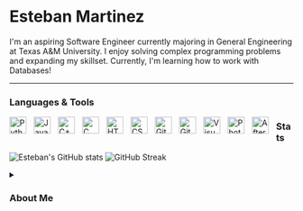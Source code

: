 # Esteban Martinez

I'm an aspiring Software Engineer currently majoring in General Engineering at Texas A&M University. I enjoy solving complex programming problems and expanding my skillset.
Currently, I'm learning how to work with Databases!

---

### Languages & Tools


<img align="left" alt="Python" width="30px" style="padding-right:10px;" src="https://cdn.jsdelivr.net/gh/devicons/devicon/icons/python/python-original.svg"/>
<img align="left" alt="Java" width="30px" style="padding-right:10px;" src="https://cdn.jsdelivr.net/gh/devicons/devicon/icons/java/java-original.svg"/>
<img align="left" alt="C++" width="30px" style="padding-right:10px;" src="https://cdn.jsdelivr.net/gh/devicons/devicon/icons/cplusplus/cplusplus-original.svg"/>
<img align="left" alt="C" width="30px" style="padding-right:10px;" src="https://cdn.jsdelivr.net/gh/devicons/devicon/icons/c/c-original.svg"/>
<img align="left" alt="HTML" width="30px" style="padding-right:10px;" src="https://cdn.jsdelivr.net/gh/devicons/devicon/icons/html5/html5-original.svg"/>
<img align="left" alt="CSS" width="30px" style="padding-right:10px;" src="https://cdn.jsdelivr.net/gh/devicons/devicon/icons/css3/css3-original.svg"/>
<img align="left" alt="Git" width="30px" style="padding-right:10px;" src="https://cdn.jsdelivr.net/gh/devicons/devicon/icons/git/git-original.svg"/>


<img align="left" alt="GitHub" width="30px" style="padding-right:10px;" src="https://cdn.jsdelivr.net/gh/devicons/devicon/icons/github/github-original.svg"/>
<img align="left" alt="Visual Studio" width="30px" style="padding-right:10px;" src="https://cdn.jsdelivr.net/gh/devicons/devicon/icons/visualstudio/visualstudio-plain.svg"/>
<img align="left" alt="Photoshop" width="30px" style="padding-right:10px;" src="https://cdn.jsdelivr.net/gh/devicons/devicon/icons/photoshop/photoshop-plain.svg"/>
<img align="left" alt="After Effects" width="30px" style="padding-right:10px;" src="https://cdn.jsdelivr.net/gh/devicons/devicon/icons/aftereffects/aftereffects-original.svg"/>

### Stats

![Esteban's GitHub stats](https://github-readme-stats.vercel.app/api?username=E-Mtz&theme=shadow_red&show_icons=true])
![GitHub Streak](https://streak-stats.demolab.com?user=E-Mtz&theme=shadow_red&border_radius=4.5)
          
<details>
    <summary><h3>About Me</h3></summary>
    I got my first taste of programming in middle school where I created batch files on my mom's work computer when she would step out of her office.
    That initial interest only strengthened when my school began implementing "one hour of code" which was an event where one day out of the year,
    the school would allocate an hour to teach students how to code using block programming. Eventually, I enrolled in an Early College High School.
    Which allowed me to pursue an associate degree in computer science concurrent to the completion of my High School Diploma. It was here that I
    met a professor who was monumental to my programming journey. Under this professor I learned many of the skills I have today. Including C++, Java,
    C, algorithms, and even Assembly Language. He opened my eyes to the world of Computer Science and helped me to realize the impact it has on the world.
    Moreover, an alumnus from my school and one of his former students returned to speak about his experience in the industry. He elaborated on projects
    he'd worked on, that thinking retrospectively he probably wasn't supposed to talk about. Nonetheless, I was fascinated. As if I wasn't sure of it already,
    I was now one hundred percent convinced that I wanted to study Computer Science. That leads us to now I am currently a freshman studying General
    Engineering at Texas A&M University Higher Education Center at McAllen. I hope to ETAM into Computer Science and aspire to be a Software Engineer
    who makes an impactful and positive difference in the world.
